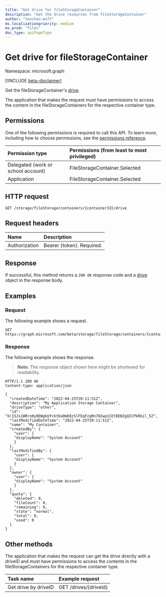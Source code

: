 ```yaml
---
title: "Get drive for fileStorageContainer"
description: "Get the drive resources from fileStorageContainer"
author: "tonchan-msft"
ms.localizationpriority: medium
ms.prod: "files"
doc_type: apiPageType
---
```


# Get drive for fileStorageContainer
Namespace: microsoft.graph

[!INCLUDE [beta-disclaimer](../../includes/beta-disclaimer.md)]

Get the fileStorageContainer's [drive](../resources/drive.md).  

The application that makes the request must have permissions to access the content in the fileStorageContainers for the respective container type.

## Permissions
One of the following permissions is required to call this API. To learn more, including how to choose permissions, see the [permissions reference](/graph/permissions-reference).

|Permission type|Permissions (from least to most privileged)|
|:---|:---|
|Delegated (work or school account)|FileStorageContainer.Selected|
|Application|FileStorageContainer.Selected|

## HTTP request

<!-- {
  "blockType": "ignored"
}
-->
``` http
GET /storage/fileStorage/containers/{containerId}/drive
```


## Request headers
|Name|Description|
|:---|:---|
|Authorization|Bearer {token}. Required.|


## Response

If successful, this method returns a `200 OK` response code and a [drive](../resources/drive.md) object in the response body.

## Examples

### Request
The following example shows a request.
<!-- {
  "blockType": "request",
  "name": "list_drive"
}
-->
``` http
GET https://graph.microsoft.com/beta/storage/fileStorage/containers/{containerId}/drive
```


### Response
The following example shows the response.
>**Note:** The response object shown here might be shortened for readability.
<!-- {
  "blockType": "response",
  "truncated": true,
  "@odata.type": "Collection(oneDrive.drive)"
}
-->
``` http
HTTP/1.1 200 OK
Content-type: application/json

{
  "createdDateTime": "2022-04-25T20:11:51Z",
  "description": "My Application Storage Container",
  "driveType": "other",
  "id": "b!ISJs1WRro0y0EWgkUYcktDa0mE8zSlFEqFzqRn70Zwp1CEtDEBZgQICPkRbil_5Z",
  "lastModifiedDateTime": "2022-04-25T20:11:51Z",
  "name": "My Container",
  "createdBy": {
    "user": {
    "displayName": "System Account"
    }
  },
  "lastModifiedBy": {
    "user": {
    "displayName": "System Account"
    }
  },
  "owner": {
    "user": {
    "displayName": "System Account"
    }
  },
  "quota": {
    "deleted": 0,
    "fileCount": 0,
    "remaining": 0,
    "state": "normal",
    "total": 0,
    "used": 0
  }
}
```

## Other methods

The application that makes the request can get the drive directly with a driveID and must have permissions to access the contents in the fileStorageContainers for the respective container type.

|Task name|Example request|
|:---|:---|
|Get drive by driveID|GET /drives/{driveId}|
